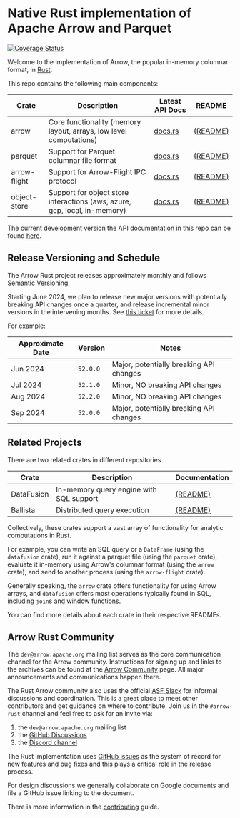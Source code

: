 <!---
  Licensed to the Apache Software Foundation (ASF) under one
  or more contributor license agreements.  See the NOTICE file
  distributed with this work for additional information
  regarding copyright ownership.  The ASF licenses this file
  to you under the Apache License, Version 2.0 (the
  "License"); you may not use this file except in compliance
  with the License.  You may obtain a copy of the License at

    http://www.apache.org/licenses/LICENSE-2.0

  Unless required by applicable law or agreed to in writing,
  software distributed under the License is distributed on an
  "AS IS" BASIS, WITHOUT WARRANTIES OR CONDITIONS OF ANY
  KIND, either express or implied.  See the License for the
  specific language governing permissions and limitations
  under the License.
-->

# Native Rust implementation of Apache Arrow and Parquet

[![Coverage Status](https://codecov.io/gh/apache/arrow-rs/rust/branch/master/graph/badge.svg)](https://codecov.io/gh/apache/arrow-rs?branch=master)

Welcome to the implementation of Arrow, the popular in-memory columnar format, in [Rust][rust].

This repo contains the following main components:

| Crate        | Description                                                               | Latest API Docs                                | README                         |
| ------------ | ------------------------------------------------------------------------- | ---------------------------------------------- | ------------------------------ |
| arrow        | Core functionality (memory layout, arrays, low level computations)        | [docs.rs](https://docs.rs/arrow/latest)        | [(README)][arrow-readme]       |
| parquet      | Support for Parquet columnar file format                                  | [docs.rs](https://docs.rs/parquet/latest)      | [(README)][parquet-readme]     |
| arrow-flight | Support for Arrow-Flight IPC protocol                                     | [docs.rs](https://docs.rs/arrow-flight/latest) | [(README)][flight-readme]      |
| object-store | Support for object store interactions (aws, azure, gcp, local, in-memory) | [docs.rs](https://docs.rs/object_store/latest) | [(README)][objectstore-readme] |

The current development version the API documentation in this repo can be found [here](https://arrow.apache.org/rust).

## Release Versioning and Schedule

The Arrow Rust project releases approximately monthly and follows [Semantic
Versioning](https://semver.org/).

Starting June 2024, we plan to release new major versions with potentially
breaking API changes once a quarter, and release incremental minor versions in
the intervening months. See [this ticket] for more details.

For example:

| Approximate Date | Version  | Notes                                   |
|------------------|----------|-----------------------------------------|
| Jun 2024         | `52.0.0` | Major, potentially breaking API changes |
| Jul 2024         | `52.1.0` | Minor, NO breaking API changes          |
| Aug 2024         | `52.2.0` | Minor, NO breaking API changes          |
| Sep 2024         | `52.0.0` | Major, potentially breaking API changes |

[this ticket]: https://github.com/apache/arrow-rs/issues/5368

## Related Projects

There are two related crates in different repositories

| Crate      | Description                             | Documentation                 |
| ---------- | --------------------------------------- | ----------------------------- |
| DataFusion | In-memory query engine with SQL support | [(README)][datafusion-readme] |
| Ballista   | Distributed query execution             | [(README)][ballista-readme]   |

Collectively, these crates support a vast array of functionality for analytic computations in Rust.

For example, you can write an SQL query or a `DataFrame` (using the `datafusion` crate), run it against a parquet file (using the `parquet` crate), evaluate it in-memory using Arrow's columnar format (using the `arrow` crate), and send to another process (using the `arrow-flight` crate).

Generally speaking, the `arrow` crate offers functionality for using Arrow arrays, and `datafusion` offers most operations typically found in SQL, including `join`s and window functions.

You can find more details about each crate in their respective READMEs.

## Arrow Rust Community

The `dev@arrow.apache.org` mailing list serves as the core communication channel for the Arrow community. Instructions for signing up and links to the archives can be found at the [Arrow Community](https://arrow.apache.org/community/) page. All major announcements and communications happen there.

The Rust Arrow community also uses the official [ASF Slack](https://s.apache.org/slack-invite) for informal discussions and coordination. This is
a great place to meet other contributors and get guidance on where to contribute. Join us in the `#arrow-rust` channel and feel free to ask for an invite via:

1. the `dev@arrow.apache.org` mailing list
2. the [GitHub Discussions][discussions]
3. the [Discord channel](https://discord.gg/YAb2TdazKQ)

The Rust implementation uses [GitHub issues][issues] as the system of record for new features and bug fixes and
this plays a critical role in the release process.

For design discussions we generally collaborate on Google documents and file a GitHub issue linking to the document.

There is more information in the [contributing] guide.

[rust]: https://www.rust-lang.org/
[arrow-readme]: arrow/README.md
[contributing]: CONTRIBUTING.md
[parquet-readme]: parquet/README.md
[flight-readme]: arrow-flight/README.md
[datafusion-readme]: https://github.com/apache/arrow-datafusion/blob/main/README.md
[ballista-readme]: https://github.com/apache/arrow-ballista/blob/main/README.md
[objectstore-readme]: object_store/README.md
[issues]: https://github.com/apache/arrow-rs/issues
[discussions]: https://github.com/apache/arrow-rs/discussions
